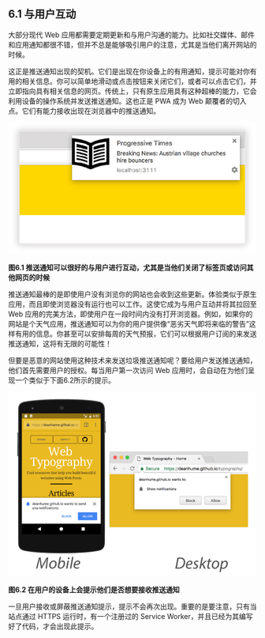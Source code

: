 ## 6.1 与用户互动

大部分现代 Web 应用都需要定期更新和与用户沟通的能力。比如社交媒体、邮件和应用通知都很不错，但并不总是能够吸引用户的注意，尤其是当他们离开网站的时候。

这正是推送通知出现的契机。它们是出现在你设备上的有用通知，提示可能对你有用的相关信息。你可以简单地滑动或点击按钮来关闭它们，或者可以点击它们，并立即指向具有相关信息的网页。传统上，只有原生应用具有这种超棒的能力，它会利用设备的操作系统并发送推送通知。这也正是 PWA 成为 Web 颠覆者的切入点。它们有能力接收出现在浏览器中的推送通知。

![Figure 6.1](../assets/figure6.1.png)

**图6.1 推送通知可以很好的与用户进行互动，尤其是当他们关闭了标签页或访问其他网页的时候**

推送通知最棒的是即使用户没有浏览你的网站也会收到这些更新。体验类似于原生应用，而且即使浏览器没有运行也可以工作。这使它成为与用户互动并将其拉回至 Web 应用的完美方法，即使用户在一段时间内没有打开浏览器。例如，如果你的网站是个天气应用，推送通知可以为你的用户提供像“恶劣天气即将来临的警告”这样有用的信息。你甚至可以安排每周的天气预报，它们可以根据用户订阅的来发送推送通知，这将有无限的可能性！

但要是恶意的网站使用这种技术来发送垃圾推送通知呢？要给用户发送推送通知，他们首先需要用户的授权。每当用户第一次访问 Web 应用时，会自动在为他们呈现一个类似于下面6.2所示的提示。

![Figure 6.2](../assets/figure6.2.png)

**图6.2 在用户的设备上会提示他们是否想要接收推送通知**

一旦用户接收或屏蔽推送通知提示，提示不会再次出现。重要的是要注意，只有当站点通过 HTTPS 运行时，有一个注册过的 Service Worker，并且已经为其编写好了代码，才会出现此提示。
